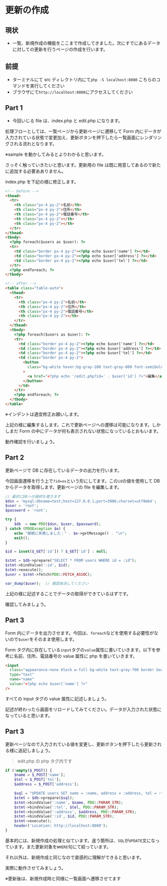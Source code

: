 # 更新の作成

## 現状

- 一覧、新規作成の機能をここまで作成してきました。次にすでにあるデータに対しての更新を行うページの作成を行います。

## 前提

- ターミナルにて src ディレクトリ内にて`php -S localhost:8080` こちらのコマンドを実行してください
- ブラウザにて`http://localhost:8080`にアクセスしてください

## Part 1

- 今回いじる file は、index.php と edit.php になります。

処理フローとしては、一覧ページから更新ページに遷移して Form 内にデータが入力されている状態で変更加え、更新ボタンを押下したら一覧画面にレンダリングされる流れとなります。

※sample を動かしてみるとよりわかると思います。

さっそく触っていきたいと思います。更新用の file は既に用意してあるので新たに追加する必要あありません。

index.php を下記の様に修正します。

```html
<!-- before -->
<thead>
  <tr>
    <th class="px-4 py-2">名前</th>
    <th class="px-4 py-2">住所</th>
    <th class="px-4 py-2">電話番号</th>
    <th class="px-4 py-2"></th>
    <th class="px-4 py-2"></th>
  </tr>
</thead>
<tbody>
  <?php foreach($users as $user): ?>
  <tr>
    <td class="border px-4 py-2"><?php echo $user['name'] ?></td>
    <td class="border px-4 py-2"><?php echo $user['address'] ?></td>
    <td class="border px-4 py-2"><?php echo $user['tel'] ?></td>
  </tr>
  <?php endforeach; ?>
</tbody>

<!-- after -->
<table class="table-auto">
  <thead>
    <tr>
      <th class="px-4 py-2">名前</th>
      <th class="px-4 py-2">住所</th>
      <th class="px-4 py-2">電話番号</th>
      <th class="px-4 py-2"></th>
    </tr>
  </thead>
  <tbody>
    <?php foreach($users as $user): ?>
    <tr>
      <td class="border px-4 py-2"><?php echo $user['name'] ?></td>
      <td class="border px-4 py-2"><?php echo $user['address'] ?></td>
      <td class="border px-4 py-2"><?php echo $user['tel'] ?></td>
      <td class="border px-4 py-2">
        <button
          class="bg-white hover:bg-gray-100 text-gray-800 font-semibold py-2 px-4 border border-gray-400 rounded shadow"
        >
          <a href="<?php echo '/edit.php?id=' . $user['id'] ?>">編集</a>
        </button>
      </td>
    </tr>
    <?php endforeach; ?>
  </tbody>
</table>
```

※インデントは適宜修正お願いします。

上記の様に編集するします。これで更新ページへの遷移は可能になります。しかしまだ Form の中にデータが何も表示されない状態になっているとおもいます。

動作確認を行いましょう。

## Part 2

更新ページで DB に存在しているデータの出力を行います。

今回画面遷移を行う上で`?id=xx`という形にしてます。この`id`の値を使用して DB からデータを取得します。更新ページの file を編集します。

```php
// 最初にDBへの接続を書きます
$dsn = 'mysql:dbname=test;host=127.0.0.1;port=3006;charset=utf8mb4';
$user = 'root';
$password = 'root';

try {
    $db  = new PDO($dsn, $user, $password);
} catch (PDOException $e) {
    echo "接続に失敗しました：" . $e->getMessage() . "\n";
    exit();
}

$id = isset($_GET['id']) ? $_GET['id'] : null;

$stmt = $db->prepare("SELECT * FROM users WHERE id = :id");
$stmt->bindValue(':id', $id);
$stmt->execute();
$user = $stmt->fetch(PDO::FETCH_ASSOC);

var_dump($user);  // 確認後消してください
```

上記の様に記述することでデータの取得ができているはずです。

確認してみましょう。

## Part 3

Form 内にデータを出力させます。今回は、`foreach`などを使用する必要性がないので`$user`をそのまま使用します。

Form タグ内に存在している`input`タグの`value`属性に書いていきます。以下を参考に名前、住所、電話番号の value 属性に php を書いていきます。

```html
<input
  class="appearance-none block w-full bg-white text-gray-700 border border-gray-200 rounded py-3 px-4 leading-tight focus:outline-none focus:bg-white focus:border-gray-500"
  type="text"
  name="name"
  value="<?php echo $user['name'] ?>"
/>
```

すべての input タグの value 属性に記述しましょう。

記述が終わったら画面をリロードしてみてください。データが入力された状態になっていると思います。

## Part 3

更新ページなので入力されている値を変更し、更新ボタンを押下したら更新される様に追記しましょう。

> edit.php の php タグ内です

```php
if (!empty($_POST)) {
    $name = $_POST['name'];
    $tel = $_POST['tel'];
    $address = $_POST['address'];

    $sql = "UPDATE users SET name = :name, address = :address, tel = :tel WHERE id = :id AND del_flg = false";
    $stmt = $db->prepare($sql);
    $stmt->bindValue(':name', $name, PDO::PARAM_STR);
    $stmt->bindValue(':tel', $tel, PDO::PARAM_STR);
    $stmt->bindValue(':address', $address, PDO::PARAM_STR);
    $stmt->bindValue(':id', $id, PDO::PARAM_STR);
    $stmt->execute();
    header('Location: http://localhost:8080');
}
```

基本的には、新規作成の処理と似ています。違う箇所は、`SQL`が`UPDATE`文になっています。また更新対象を`WHERE`句にて絞っています。

それ以外は、新規作成と同じなので直感的に理解ができると思います。

実際に動作させてみましょう。

※更新後は、新規作成時と同様に一覧画面へ遷移させてます

